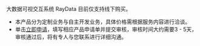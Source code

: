 大数据可视交互系统 RayData 目前仅支持线下购买。
- 本产品分为定制业务与自主开发业务，具体价格需根据服务内容进行洽谈。
- 单击[立即申请](https://cloud.tencent.com/apply/p/9zj2yr36jk5)，填写相应产品申请单并提交审核，审核时间大约需要3 - 5天，审核通过后，将有专人与您联系进行详细沟通。
